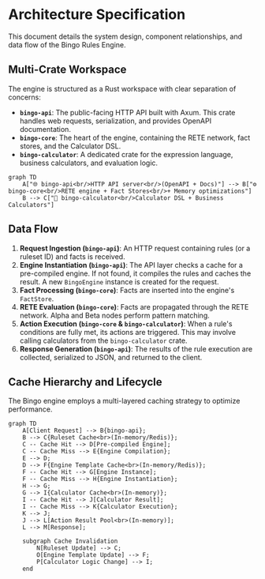 # Architecture Specification

This document details the system design, component relationships, and data flow of the Bingo Rules Engine.

## Multi-Crate Workspace

The engine is structured as a Rust workspace with clear separation of concerns:

-   **`bingo-api`**: The public-facing HTTP API built with Axum. This crate handles web requests, serialization, and provides OpenAPI documentation.
-   **`bingo-core`**: The heart of the engine, containing the RETE network, fact stores, and the Calculator DSL.
-   **`bingo-calculator`**: A dedicated crate for the expression language, business calculators, and evaluation logic.

```mermaid
graph TD
    A["🌐 bingo-api<br/>HTTP API server<br/>(OpenAPI + Docs)"] --> B["⚙️ bingo-core<br/>RETE engine + Fact Stores<br/>+ Memory optimizations"]
    B --> C["🧮 bingo-calculator<br/>Calculator DSL + Business Calculators"]
```

## Data Flow

1.  **Request Ingestion (`bingo-api`)**: An HTTP request containing rules (or a ruleset ID) and facts is received.
2.  **Engine Instantiation (`bingo-api`)**: The API layer checks a cache for a pre-compiled engine. If not found, it compiles the rules and caches the result. A new `BingoEngine` instance is created for the request.
3.  **Fact Processing (`bingo-core`)**: Facts are inserted into the engine's `FactStore`.
4.  **RETE Evaluation (`bingo-core`)**: Facts are propagated through the RETE network. Alpha and Beta nodes perform pattern matching.
5.  **Action Execution (`bingo-core` & `bingo-calculator`)**: When a rule's conditions are fully met, its actions are triggered. This may involve calling calculators from the `bingo-calculator` crate.
6.  **Response Generation (`bingo-api`)**: The results of the rule execution are collected, serialized to JSON, and returned to the client.

## Cache Hierarchy and Lifecycle

The Bingo engine employs a multi-layered caching strategy to optimize performance.

```mermaid
graph TD
    A[Client Request] --> B{bingo-api};
    B --> C{Ruleset Cache<br>(In-memory/Redis)};
    C -- Cache Hit --> D[Pre-compiled Engine];
    C -- Cache Miss --> E{Engine Compilation};
    E --> D;
    D --> F{Engine Template Cache<br>(In-memory/Redis)};
    F -- Cache Hit --> G[Engine Instance];
    F -- Cache Miss --> H{Engine Instantiation};
    H --> G;
    G --> I{Calculator Cache<br>(In-memory)};
    I -- Cache Hit --> J[Calculator Result];
    I -- Cache Miss --> K{Calculator Execution};
    K --> J;
    J --> L[Action Result Pool<br>(In-memory)];
    L --> M[Response];

    subgraph Cache Invalidation
        N[Ruleset Update] --> C;
        O[Engine Template Update] --> F;
        P[Calculator Logic Change] --> I;
    end
```
